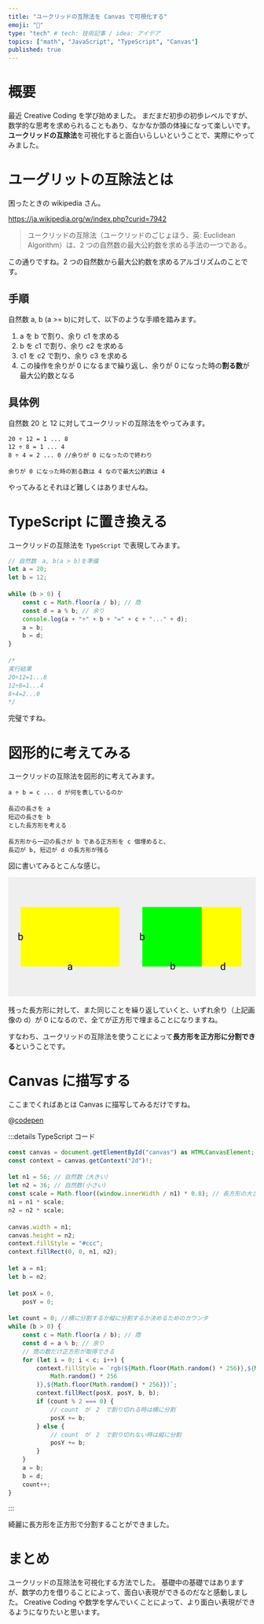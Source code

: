```yaml
---
title: "ユークリッドの互除法を Canvas で可視化する"
emoji: "🙆"
type: "tech" # tech: 技術記事 / idea: アイデア
topics: ["math", "JavaScript", "TypeScript", "Canvas"]
published: true
---
```


# 概要

最近 Creative Coding を学び始めました。
まだまだ初歩の初歩レベルですが、数学的な思考を求められることもあり、なかなか頭の体操になって楽しいです。
**ユークリッドの互除法**を可視化すると面白いらしいということで、実際にやってみました。

# ユーグリットの互除法とは

困ったときの wikipedia さん。

https://ja.wikipedia.org/w/index.php?curid=7942

> ユークリッドの互除法（ユークリッドのごじょほう、英: Euclidean Algorithm）は、2 つの自然数の最大公約数を求める手法の一つである。

この通りですね。2 つの自然数から最大公約数を求めるアルゴリズムのことです。

## 手順

自然数 a, b (a >= b)に対して、以下のような手順を踏みます。

1. a を b で割り、余り c1 を求める
2. b を c1 で割り、余り c2 を求める
3. c1 を c2 で割り、余り c3 を求める
4. この操作を余りが 0 になるまで繰り返し、余りが 0 になった時の**割る数**が最大公約数となる

## 具体例

自然数 20 と 12 に対してユークリッドの互除法をやってみます。

```
20 ÷ 12 = 1 ... 8
12 ÷ 8 = 1 ... 4
8 ÷ 4 = 2 ... 0 //余りが 0 になったので終わり

余りが 0 になった時の割る数は 4 なので最大公約数は 4
```

やってみるとそれほど難しくはありませんね。

# TypeScript に置き換える

ユークリッドの互除法を `TypeScript` で表現してみます。

```ts
// 自然数　a, b(a > b)を準備
let a = 20;
let b = 12;

while (b > 0) {
	const c = Math.floor(a / b); // 商
	const d = a % b; // 余り
	console.log(a + "÷" + b + "=" + c + "..." + d);
	a = b;
	b = d;
}

/*
実行結果
20÷12=1...8
12÷8=1...4
8÷4=2...0
*/
```

完璧ですね。

# 図形的に考えてみる

ユークリッドの互除法を図形的に考えてみます。

```
a ÷ b = c ... d が何を表しているのか

長辺の長さを a
短辺の長さを b
とした長方形を考える

長方形から一辺の長さが b である正方形を c 個埋めると、
長辺が b, 短辺が d の長方形が残る
```

図に書いてみるとこんな感じ。

![ユークリッドの互除法図解](/images/20211117/euclidean-algorithm.png)

残った長方形に対して、また同じことを繰り返していくと、いずれ余り（上記画像の d）が 0 になるので、全てが正方形で埋まることになりますね。

すなわち、ユークリッドの互除法を使うことによって**長方形を正方形に分割できる**ということです。

# Canvas に描写する

ここまでくればあとは Canvas に描写してみるだけですね。

@[codepen](https://codepen.io/yend24/pen/RwZXMWY)

:::details TypeScript コード

```ts
const canvas = document.getElementById("canvas") as HTMLCanvasElement;
const context = canvas.getContext("2d")!;

let n1 = 56; // 自然数（大きい）
let n2 = 36; // 自然数(小さい)
const scale = Math.floor((window.innerWidth / n1) * 0.8); // 長方形の大きさを決めるための係数。windowの横幅の0.8倍に調整
n1 = n1 * scale;
n2 = n2 * scale;

canvas.width = n1;
canvas.height = n2;
context.fillStyle = "#ccc";
context.fillRect(0, 0, n1, n2);

let a = n1;
let b = n2;

let posX = 0,
	posY = 0;

let count = 0; //横に分割するか縦に分割するか決めるためのカウンタ
while (b > 0) {
	const c = Math.floor(a / b); // 商
	const d = a % b; // 余り
	// 商の数だけ正方形が取得できる
	for (let i = 0; i < c; i++) {
		context.fillStyle = `rgb(${Math.floor(Math.random() * 256)},${Math.floor(
			Math.random() * 256
		)},${Math.floor(Math.random() * 256)})`;
		context.fillRect(posX, posY, b, b);
		if (count % 2 === 0) {
			// count　が　2　で割り切れる時は横に分割
			posX += b;
		} else {
			// count　が　2　で割り切れない時は縦に分割
			posY += b;
		}
	}
	a = b;
	b = d;
	count++;
}
```

:::

綺麗に長方形を正方形で分割することができました。

# まとめ

ユークリッドの互除法を可視化する方法でした。
基礎中の基礎ではありますが、数学の力を借りることによって、面白い表現ができるのだなと感動しました。
Creative Coding や数学を学んでいくことによって、より面白い表現ができるようになりたいと思います。
